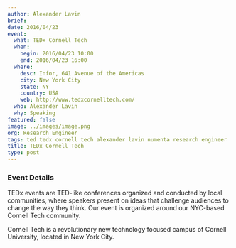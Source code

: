 ```yaml
---
author: Alexander Lavin
brief:
date: 2016/04/23
event:
  what: TEDx Cornell Tech
  when:
    begin: 2016/04/23 10:00
    end: 2016/04/23 16:00
  where:
    desc: Infor, 641 Avenue of the Americas
    city: New York City
    state: NY
    country: USA
    web: http://www.tedxcornelltech.com/
  who: Alexander Lavin
  why: Speaking
featured: false
image: ../images/image.png
org: Research Engineer
tags: ted tedx cornell tech alexander lavin numenta research engineer
title: TEDx Cornell Tech
type: post
---
```


### Event Details

TEDx events are TED-like conferences organized and conducted by local
communities, where speakers present on ideas that challenge audiences to change
the way they think. Our event is organized around our NYC-based Cornell Tech
community.

Cornell Tech is a revolutionary new technology focused campus of Cornell
University, located in New York City.
